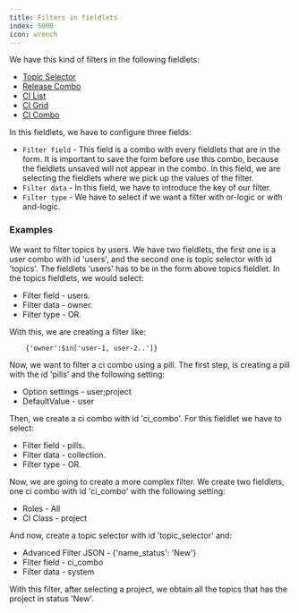 ```yaml
---
title: Filters in fieldlets
index: 5000
icon: wrench
---
```


We have this kind of filters in the following fieldlets:

- [Topic Selector](/rules/palette/fieldlets/topic-selector)
- [Release Combo](/rules/palette/fieldlets/release-combo)
- [CI List](/rules/palette/fieldlets/ci-list)
- [CI Grid](/rules/palette/fieldlets/ci-grid)
- [CI Combo](/rules/palette/fieldlets/ci-combo)

In this fieldlets, we have to configure three fields:

- `Filter field` - This field is a combo with every fieldlets that are in the form. It is important to save the form
  before use this combo, because the fieldlets unsaved will not appear in the combo. In this field, we are selecting the
fieldlets where we pick up the values of the filter.
- `Filter data` - In this field, we have to introduce the key of our filter.
- `Filter type` - We have to select if we want a filter with or-logic or with and-logic.

### Examples

We want to filter topics by users. We have two fieldlets, the first one is a user combo with id 'users', and the second
one is topic selector with id 'topics'.  The fieldlets 'users' has to be in the form above topics fieldlet.  In the
topics fieldlets, we would select:

- Filter field - users.
- Filter data - owner.
- Filter type - OR.

With this, we are creating a filter like:

        {'owner':$in['user-1, user-2..']}

Now, we want to filter a ci combo using a pill. The first step, is creating a pill with the id 'pills' and the following
setting:

- Option settings - user;project
- DefaultValue - user

Then, we create a ci combo with id 'ci_combo'. For this fieldlet we have to select:

- Filter field - pills.
- Filter data - collection.
- Filter type - OR.

Now, we are going to create a more complex filter. We create two fieldlets, one ci combo  with id 'ci_combo' with the
following setting:

- Roles - All
- CI Class - project

And now, create a topic selector with id 'topic_selector' and:

- Advanced Filter JSON - {'name_status': 'New'}
- Filter field - ci_combo
- Filter data - system

With this filter, after selecting a project, we obtain all the topics that has the project in status 'New'.
